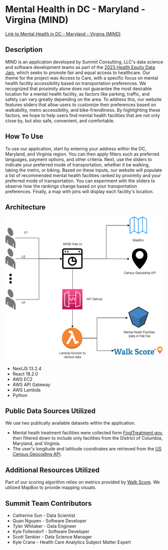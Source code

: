 # Mental Health in DC - Maryland - Virgina (MIND)

[Link to Mental Health in DC - Maryland - Virgina (MIND)](https://mind.summitllc.us/)
## Description
MIND is an application developed by Summit Consulting, LLC's data science and software development teams as part of the [2023 Health Equity Data Jam](https://healthdata.gov/stories/s/Health-Equity-DataJam-Homepage-2023/nqx6-g6vz), which seeks to promote fair and equal access to healthcare. Our theme for the project was Access to Care, with a specific focus on mental health facility accessibility based on transportation preferences. We recognized that proximity alone does not guarantee the most desirable location for a mental health facility, as factors like parking, traffic, and safety can vary greatly depending on the area. To address this, our website features sliders that allow users to customize their preferences based on walkability, metro accessibility, and bike-friendliness. By highlighting these factors, we hope to help users find mental health facilities that are not only close by, but also safe, convenient, and comfortable.

## How To Use
To use our application, start by entering your address within the DC, Maryland, and Virginia region. You can then apply filters such as preferred languages, payment options, and other criteria. Next, use the sliders to indicate your preferred mode of transportation, whether it be walking, taking the metro, or biking. Based on these inputs, our website will populate a list of recommended mental health facilities ranked by proximity and your preferred mode of transportation. You can experiment with the sliders to observe how the rankings change based on your transportation preferences. Finally, a map with pins will display each facility's location.

## Architecture
![Architecture Diagram of MIND web application](img/HealthEquityDataJam2023.png)
- NextJS 13.2.4
- React 18.2.0
- AWS EC2
- AWS API Gateway
- AWS Lambda
- Python

## Public Data Sources Utilized
We use two publically available datasets within the application. 
- Mental heath treatment facilities were collected form [FindTreatment.gov](https://www.findtreatment.gov), then filtered down to include only facilities from the District of Columbia, Maryland, and Virginia.
- The user's longitude and lattitude coordinates are retrieved from the [US Census Geocoding API](https://geocoding.geo.census.gov/geocoder/).

## Additional Resources Utilized
Part of our scoring algorithm relies on metrics provided by [Walk Score](https://www.walkscore.com/). We utilized MapBox to provide mapping visuals. 


## Summit Team Contributors
- Catherine Sun - Data Scientist
- Quan Nguyen - Software Developer
- Tyler Whitaker - Data Engineer
- Kyle Follendorf - Software Developer
- Scott Senkier - Data Science Manager
- Kyle Crane - Health Care Analytics Subject Matter Expert
